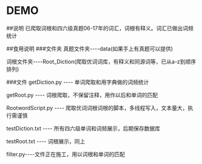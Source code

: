 DEMO
===========================
##说明
已爬取词根和四六级真题06-17年的词汇，词根有释义。词汇已做出词频统计

##食用说明
###文件夹
真题文件夹----data(如果手上有真题可以提供)

词根文件夹----Root_Diction(爬取优词词库，有释义和同源词等，已从a-z到顺序排列)


###文件
getDiction.py ---- 单词爬取和用字典做的词频统计

getRoot.py ---- 词根爬取，不保留注释，用作以后和单词的匹配

RootwordScript.py ---- 爬取优词词根词根的脚本，多线程写入，文本量大，执行需谨慎

testDiction.txt ---- 所有四六级单词和词频展示，后期保存数据库

testRoot.txt ---- 词根展示，同上

filter.py----文件正在施工，用以词根和单词的匹配



